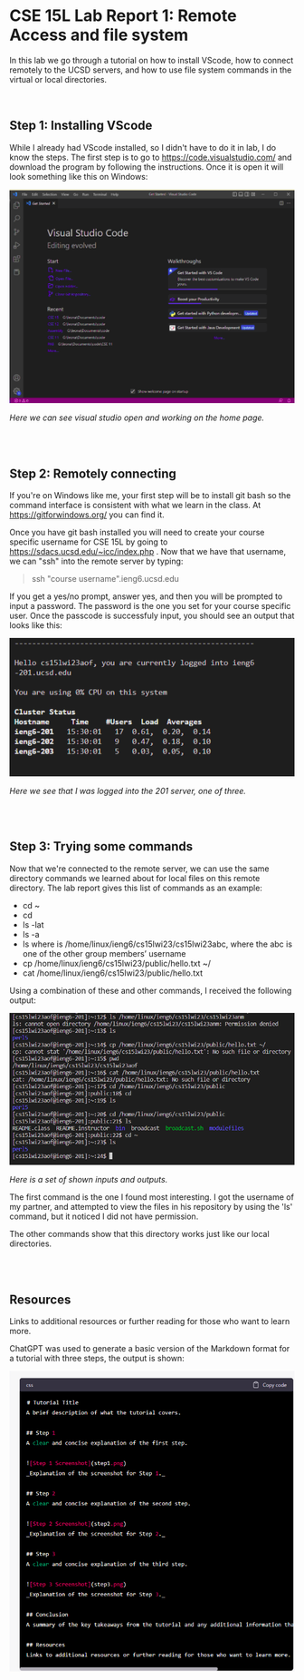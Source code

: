 # CSE 15L Lab Report 1: Remote Access and file system
In this lab we go through a tutorial on how to install VScode, how to connect remotely to 
the UCSD servers, and how to use file system commands in the virtual or local directories. 

<br/>

## Step 1: Installing VScode
While I already had VScode installed, so I didn't have to do it in lab, I do know the steps.
The first step is to go to https://code.visualstudio.com/ and download the program by following
the instructions. Once it is open it will look something like this on Windows:

![Step 1 Screenshot](images/L1s1.png)

_Here we can see visual studio open and working on the home page._  


<br/>
<br/>

## Step 2: Remotely connecting
If you're on Windows like me, your first step will be to install git bash so the command interface is consistent with
what we learn in the class. At https://gitforwindows.org/ you can find it. 

Once you have git bash installed you will need to create your course specific username for CSE 15L
by going to https://sdacs.ucsd.edu/~icc/index.php . Now that we have that username, we can "ssh"
into the remote server by typing: 
> ssh "course username".ieng6.ucsd.edu

If you get a yes/no prompt, answer yes, and then you will be prompted to input a password.
The password is the one you set for your course specific user. Once the passcode is successfuly input, 
you should see an output that looks like this: 

![Step 2 Screenshot](images/L1s2.png)

_Here we see that I was logged into the 201 server, one of three._ 


<br/>
<br/>

## Step 3: Trying some commands
Now that we're connected to the remote server, we can use the same directory commands we learned about for local files
on this remote directory. The lab report gives this list of commands as an example:

* cd ~
* cd
* ls -lat
* ls -a
* ls <directory> where <directory> is /home/linux/ieng6/cs15lwi23/cs15lwi23abc, where the abc is one of the other group members’ username
* cp /home/linux/ieng6/cs15lwi23/public/hello.txt ~/
* cat /home/linux/ieng6/cs15lwi23/public/hello.txt

Using a combination of these and other commands, I received the following output:

![Step 3 Screenshot](images/L1s3.png)

_Here is a set of shown inputs and outputs._

The first command is the one I found most interesting. I got the username of my partner, and 
attempted to view the files in his repository by using the 'ls' command, but it noticed I did not have permission.

The other commands show that this directory works just like our local directories.

<br/>
<br/>

## Resources
Links to additional resources or further reading for those who want to learn more.

ChatGPT was used to generate a basic version of the Markdown format for a tutorial with three steps, the output is shown:


![ChatGpt markdown template](images/L1ChatGPT.png)